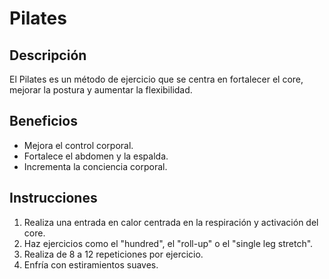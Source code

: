 # Pilates

## Descripción
El Pilates es un método de ejercicio que se centra en fortalecer el core, mejorar la postura y aumentar la flexibilidad.

## Beneficios
- Mejora el control corporal.
- Fortalece el abdomen y la espalda.
- Incrementa la conciencia corporal.

## Instrucciones
1. Realiza una entrada en calor centrada en la respiración y activación del core.
2. Haz ejercicios como el "hundred", el "roll-up" o el "single leg stretch".
3. Realiza de 8 a 12 repeticiones por ejercicio.
4. Enfría con estiramientos suaves.